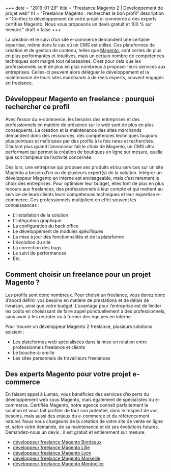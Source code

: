 +++
date = "2019-01-29"
title = "Freelance Magento 2 | Développement de projet web"
h1 = "Freelance Magento : recherchez le bon profil"
description = "Confiez le développement de votre projet e-commerce à des experts certifiés Magento. Nous vous proposons un devis gratuit et 100 % sur mesure."
draft = false
+++

La création et le suivi d’un site e-commerce demandent une certaine expertise, même dans le cas où un CMS est utilisé. Ces plateformes de création et de gestion de contenu, telles que [Magento](/ecommerce/cms/magento/), sont certes de plus en plus performantes et intuitives, mais un certain nombre de compétences techniques sont malgré tout nécessaires. C’est pour cela que les professionnels sont de plus en plus nombreux à proposer leurs services aux entreprises. Celles-ci peuvent alors déléguer le développement et la maintenance de leurs sites marchands à de réels experts, souvent engagés en freelance.

## Développeur Magento en freelance : pourquoi rechercher ce profil

Avec l’essor du e-commerce, les besoins des entreprises et des professionnels en matière de présence sur le web sont de plus en plus conséquents. La création et la maintenance des sites marchands demandent donc des ressources, des compétences techniques toujours plus pointues et maîtrisées par des profils à la fois rares et recherchés. D’autant plus quand l’annonceur fait le choix de Magento, un CMS ultra performant qui permet la création de boutiques en ligne sur mesure, quelle que soit l’ampleur de l’activité concernée.

Dès lors, une entreprise qui propose ses produits et/ou services sur un site Magento a besoin d’un ou de plusieurs expert(s) de la solution. Intégrer un développeur Magento en interne est envisageable, mais c’est rarement le choix des entreprises. Pour optimiser leur budget, elles font de plus en plus recours aux freelances, des professionnels à leur compte et qui mettent au service de leurs clients leurs compétences techniques et leur expertise e-commerce. Ces professionnels multiplient en effet souvent les connaissances :

-	L’installation de la solution
-	L’intégration graphique
-	La configuration du back office
-	Le développement de modules spécifiques
-	La mise à jour des fonctionnalités et de la plateforme
-	L’évolution du site
-	La correction des bugs
-	Le suivi de performances
-	Etc.

## Comment choisir un freelance pour un projet Magento ?

Les profils sont donc nombreux. Pour choisir un freelance, vous devez donc d’abord définir vos besoins en matière de prestations et de délais de livraison, ainsi que votre budget. L’avantage pour l’entreprise est de limiter les coûts en choisissant de faire appel ponctuellement à des professionnels, sans avoir à les recruter ou à former des équipes en interne.

Pour trouver un développeur Magento 2 freelance, plusieurs solutions existent :

-	Les plateformes web spécialisées dans la mise en relation entre professionnels freelance et clients
-	Le bouche-à-oreille
-	Les sites personnels de travailleurs freelances

## Des experts Magento pour votre projet e-commerce

En faisant appel à Lumao, vous bénéficiez des services d’experts du développement web sous Magento, mais également de spécialistes du e-commerce. Certifiée Magento, notre agence connaît parfaitement la solution et vous fait profiter de tout son potentiel, dans le respect de vos besoins, mais aussi des enjeux du e-commerce et du référencement naturel. Nous nous chargeons de la création de votre site de vente en ligne et, selon votre demande, de sa maintenance et de ses évolutions futures. Demandez-nous un devis ; il est gratuit et entièrement sur mesure.

- [développeur freelance Magento Bordeaux](/ecommerce/cms/magento/freelance/bordeaux/)
- [développeur freelance Magento Lille](/ecommerce/cms/magento/freelance/lille/)
- [développeur freelance Magento Lyon](/ecommerce/cms/magento/freelance/lyon/)
- [développeur freelance Magento Marseille](/ecommerce/cms/magento/freelance/marseille/)
- [développeur freelance Magento Montpelier](/ecommerce/cms/magento/freelance/montpelier/)

